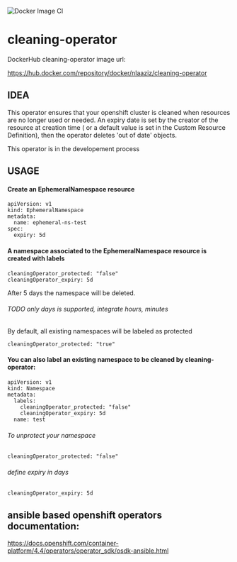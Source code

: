 ![Docker Image CI](https://github.com/nlaaziz/cleaning-operator/workflows/Docker%20Image%20CI/badge.svg)


# cleaning-operator

DockerHub cleaning-operator image url:

https://hub.docker.com/repository/docker/nlaaziz/cleaning-operator


## IDEA

This operator ensures that your openshift cluster is cleaned when resources are no longer used or needed.
An expiry date is set by the creator of the resource at creation time ( or a default value is set in the Custom Resource Definition), then the operator deletes 'out of date' objects.

This operator is in the developement process

## USAGE

#### Create an EphemeralNamespace resource

```
apiVersion: v1
kind: EphemeralNamespace
metadata:
  name: ephemeral-ns-test
spec:
  expiry: 5d
```

#### A namespace associated to the EphemeralNamespace resource is created with labels

```
cleaningOperator_protected: "false"
cleaningOperator_expiry: 5d
```

After 5 days the namespace will be deleted.

###### TODO only days is supported, integrate hours, minutes

By default, all existing namespaces will be labeled as protected

```
cleaningOperator_protected: "true"
```

#### You can also label an existing namespace to be cleaned by cleaning-operator:

```
apiVersion: v1
kind: Namespace
metadata:
  labels:
    cleaningOperator_protected: "false"
    cleaningOperator_expiry: 5d
  name: test
```

###### To unprotect your namespace

```
cleaningOperator_protected: "false"
```

###### define expiry in days

```
cleaningOperator_expiry: 5d
```

## ansible based openshift operators documentation:

https://docs.openshift.com/container-platform/4.4/operators/operator_sdk/osdk-ansible.html
